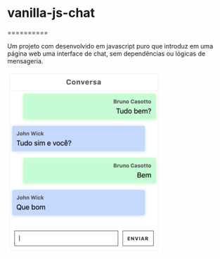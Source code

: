 # vanilla-js-chat
==========

Um projeto com desenvolvido em javascript puro que introduz em uma página web uma interface de chat, sem dependências ou lógicas de mensageria.

<img width="350" alt="" src="https://github.com/BrunoCasotto/vanilla-js-chat/blob/master/docs/chat_image.png">
